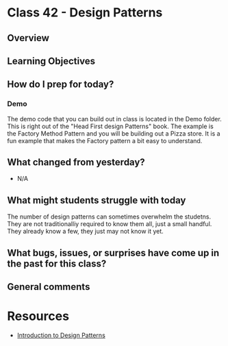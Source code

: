 # Class 42 - Design Patterns

## Overview 

 
## Learning Objectives


## How do I prep for today?



### Demo
The demo code that you can build out in class is located in the Demo folder. 
This is right out of the "Head First design Patterns" book. The example is the Factory Method Pattern
and you will be building out a Pizza store. It is a fun example that makes the Factory pattern a bit easy to understand. 
 
## What changed from yesterday? 
- N/A

## What might students struggle with today
The number of design patterns can sometimes overwhelm the studetns. They are not traditionalliy required to know
them all, just a small handful. They already know a few, they just may not know it yet. 


## What bugs, issues, or surprises have come up in the past for this class?



## General comments

# Resources
- [Introduction to Design Patterns](https://www.exceptionnotfound.net/introducing-the-daily-design-pattern/)